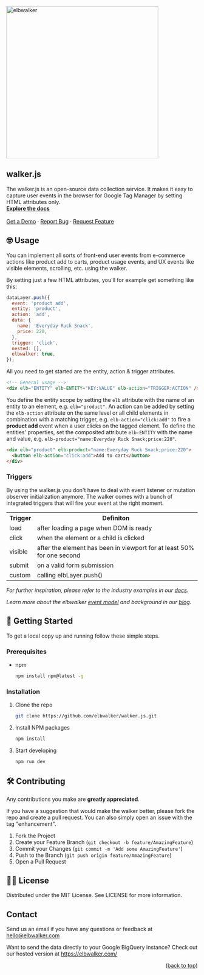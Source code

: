 <p align="left">
  <a href="https://elbwalker.com">
  <img title="elbwalker" src='http://www.elbwalker.com/elbwalker.png' width="400px"/>
  </a>
</p>

<h2 align="left">walker.js</h2>

  <p align="left">The walker.js is an open-source data collection service. It makes it easy to capture user events in the browser for Google Tag Manager by setting HTML attributes only.
    <br />
    <a href="https://docs.elbwalker.com"><strong> Explore the docs</strong></a>
    <br />
    <br />
    <a href="https://calendly.com/elbwalker-demo/30min">Get a Demo</a>
    ·
    <a href="https://github.com/elbwalker/walker.js/issues/new">Report Bug</a>
    ·
    <a href="https://github.com/elbwalker/walker.js/issues/new">Request Feature</a>
  </p>
</div>

## 🤓 Usage

You can implement all sorts of front-end user events from e-commerce actions like product add to carts, product usage events, and UX events like visible elements, scrolling, etc. using the walker.

By setting just a few HTML attributes, you'll for example get something like this:

```js
dataLayer.push({
  event: 'product add',
  entity: 'product',
  action: 'add',
  data: {
    name: 'Everyday Ruck Snack',
    price: 220,
  },
  trigger: 'click',
  nested: [],
  elbwalker: true,
});
```

All you need to get started are the entity, action & trigger attributes.

```html
<!-- General usage -->
<div elb="ENTITY" elb-ENTITY="KEY:VALUE" elb-action="TRIGGER:ACTION" />
```

You define the entity scope by setting the `elb` attribute with the name of an entity to an element, e.g. `elb="product"`.
An action can be added by setting the `elb-action` attribute on the same level or all child elements in combination with a matching trigger, e.g. `elb-action="click:add"` to fire a <strong> product add </strong> event when a user clicks on the tagged element.
To define the entities' properties, set the composited attribute `elb-ENTITY` with the name and value, e.g. `elb-product="name:Everyday Ruck Snack;price:220"`.

```html
<div elb="product" elb-product="name:Everyday Ruck Snack;price:220">
  <button elb-action="click:add">Add to cart</button>
</div>
```

### Triggers

By using the walker.js you don't have to deal with event listener or mutation observer initialization anymore. The walker comes with a bunch of integrated triggers that will fire your event at the right moment.

<table>
  <tr>
    <th>Trigger</th>
    <th>Definiton</th>
  </tr>
  <tr>
    <td>load</td>
    <td>after loading a page when DOM is ready</td>
  </tr>
  <tr>
    <td>click</td>
    <td>when the element or a child is clicked</td>
  </tr>
  <tr>
    <td>visible</td>
    <td>after the element has been in viewport for at least 50% for one second</td>
  </tr>
  <tr>
    <td>submit</td>
    <td>on a valid form submission</td>
  </tr>
  <tr>
    <td>custom</td>
    <td>calling elbLayer.push()</td>
  </tr>
</table>

_For further inspiration, please refer to the industry examples in our [docs](https://docs.elbwalker.com/sources/web/industry-examples)._

_Learn more about the elbwalker [event model](https://www.elbwalker.com/blog/elbwalker-event-concept) and background in our [blog](https://www.elbwalker.com/blog/)._

## 🚀 Getting Started

To get a local copy up and running follow these simple steps.

### Prerequisites

- npm
  ```sh
  npm install npm@latest -g
  ```

### Installation

1. Clone the repo
   ```sh
   git clone https://github.com/elbwalker/walker.js.git
   ```
2. Install NPM packages
   ```sh
   npm install
   ```
3. Start developing
   ```sh
   npm run dev
   ```

## 🛠 Contributing

Any contributions you make are **greatly appreciated**.

If you have a suggestion that would make the walker better, please fork the repo and create a pull request. You can also simply open an issue with the tag "enhancement".

1. Fork the Project
2. Create your Feature Branch (`git checkout -b feature/AmazingFeature`)
3. Commit your Changes (`git commit -m 'Add some AmazingFeature'`)
4. Push to the Branch (`git push origin feature/AmazingFeature`)
5. Open a Pull Request

## 👩‍⚖️ License

Distributed under the MIT License. See LICENSE for more information.

## Contact

Send us an email if you have any questions or feedback at hello@elbwalker.com

Want to send the data directly to your Google BigQuery instance? Check out our hosted version at https://elbwalker.com/

<p align="right">(<a href="#top">back to top</a>)</p>
